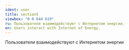 ```yaml
---
ident: user
title: section5
viewbox: "0 0 644 619"
ru: Пользователи взаимодействуют с Интернетом энергии.
en: Users interact with Internet of Energy.
---
```


Пользователи взаимодействуют с Интернетом энергии